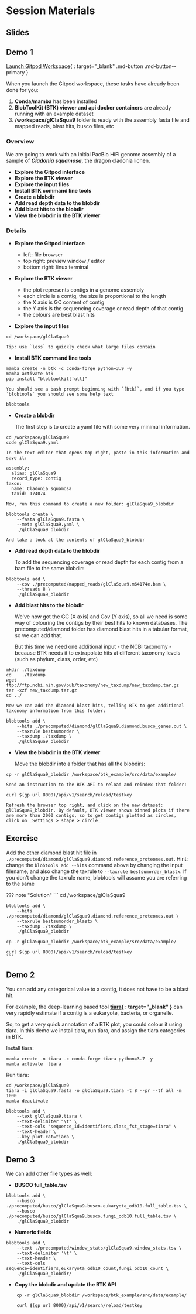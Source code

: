 # Session Materials

## Slides

## Demo 1

[Launch Gitpod Workspace](https://gitpod.io/#https://github.com/bgacademy23/btk-cli){ : target="_blank" .md-button .md-button--primary }

When you launch the Gitpod workspace, these tasks have already been done for you:

1. **Conda/mamba** has been installed
2. **BlobToolKit (BTK) viewer and api docker containers** are already running with an example dataset
3. **/workspace/glClaSqua9** folder is ready with the assembly fasta file and mapped reads, blast hits, busco files, etc

### Overview

We are going to work with an initial PacBio HiFi genome assembly of a sample of **_Cladonia squamosa_**, the dragon cladonia lichen.

- **Explore the Gitpod interface**
- **Explore the BTK viewer**
- **Explore the input files**
- **Install BTK command line tools**
- **Create a blobdir**
- **Add read depth data to the blobdir**
- **Add blast hits to the blobdir**
- **View the blobdir in the BTK viewer**

### Details

- **Explore the Gitpod interface**
    - left: file browser
    - top right: preview window / editor
    - bottom right: linux terminal

- **Explore the BTK viewer**
    - the plot represents contigs in a genome assembly
    - each circle is a contig, the size is proportional to the length
    - the X axis is GC content of contig
    - the Y axis is the sequencing coverage or read depth of that contig
    - the colours are best blast hits 

- **Explore the input files**
```
cd /workspace/glClaSqua9
```
    Tip: use `less` to quickly check what large files contain

- **Install BTK command line tools**
```
mamba create -n btk -c conda-forge python=3.9 -y
mamba activate btk
pip install "blobtoolkit[full]"
```
    You should see a bash prompt beginning with `[btk]`, and if you type `blobtools` you should see some help text
```
blobtools
```
- **Create a blobdir**

    The first step is to create a yaml file with some very minimal information.
```
cd /workspace/glClaSqua9
code glClaSqua9.yaml
```
    In the text editor that opens top right, paste in this information and save it:
```
assembly:
  alias: glClaSqua9
  record_type: contig
taxon:
  name: Cladonia squamosa
  taxid: 174074
```
    Now, run this command to create a new folder: glClaSqua9_blobdir
```
blobtools create \
    --fasta glClaSqua9.fasta \
    --meta glClaSqua9.yaml \
    ./glClaSqua9_blobdir
```
    And take a look at the contents of glClaSqua9_blobdir

- **Add read depth data to the blobdir**

    To add the sequencing coverage or read depth for each contig from a bam file to the same blobdir:
```
blobtools add \
    --cov ./precomputed/mapped_reads/glClaSqua9.m64174e.bam \
    --threads 8 \
    ./glClaSqua9_blobdir
```

- **Add blast hits to the blobdir**

    We've now got the GC (X axis) and Cov (Y axis), so all we need is some way of colouring the contigs by their best hits to known databases. The precomputed/diamond folder has diamond blast hits in a tabular format, so we can add that.

    But this time we need one additional input - the NCBI taxonomy - because BTK needs it to extrapolate hits at different taxonomy levels (such as phylum, class, order, etc)
```
mkdir ./taxdump
cd    ./taxdump
wget ftp://ftp.ncbi.nih.gov/pub/taxonomy/new_taxdump/new_taxdump.tar.gz
tar -xzf new_taxdump.tar.gz
cd ../
```
    Now we can add the diamond blast hits, telling BTK to get additional taxonomy information from this folder:
```
blobtools add \
    --hits ./precomputed/diamond/glClaSqua9.diamond.busco_genes.out \
    --taxrule bestsumorder \
    --taxdump ./taxdump \
    ./glClaSqua9_blobdir
```

- **View the blobdir in the BTK viewer**

    Move the blobdir into a folder that has all the blobdirs:
```
cp -r glClaSqua9_blobdir /workspace/btk_example/src/data/example/
```
    Send an instruction to the BTK API to reload and reindex that folder:
```
curl $(gp url 8000)/api/v1/search/reload/testkey
```
    Refresh the browser top right, and click on the new dataset: glClaSqua9_blobdir. By default, BTK viewer shows binned plots if there are more than 2000 contigs, so to get contigs plotted as circles, click on _Settings > shape > circle_

## Exercise

Add the other diamond blast hit file in `./precomputed/diamond/glClaSqua9.diamond.reference_proteomes.out`. Hint: change the `blobtools add --hits` command above by changing the input filename, and also change the taxrule to `--taxrule bestsumorder_blastx`. If you don't change the taxrule name, blobtools will assume you are referring to the same 

??? note "Solution"
    ```
    cd /workspace/glClaSqua9

    blobtools add \
        --hits ./precomputed/diamond/glClaSqua9.diamond.reference_proteomes.out \
        --taxrule bestsumorder_blastx \
        --taxdump ./taxdump \
        ./glClaSqua9_blobdir
    
    cp -r glClaSqua9_blobdir /workspace/btk_example/src/data/example/
    
    curl $(gp url 8000)/api/v1/search/reload/testkey
    ```

## Demo 2

You can add any categorical value to a contig, it does not have to be a blast hit.

For example, the deep-learning based tool **[tiara](https://academic.oup.com/bioinformatics/article/38/2/344/6375939){ : target="_blank" }** can very rapidly estimate if a contig is a eukaryote, bacteria, or organelle.

So, to get a very quick annotation of a BTK plot, you could colour it using tiara. In this demo we install tiara, run tiara, and assign the tiara categories in BTK.

Install tiara:
```
mamba create -n tiara -c conda-forge tiara python=3.7 -y
mamba activate  tiara
```
Run tiara:
```
cd /workspace/glClaSqua9 
tiara -i glClaSqua9.fasta -o glClaSqua9.tiara -t 8 --pr --tf all -m 1000
mamba deactivate

blobtools add \
    --text glClaSqua9.tiara \
    --text-delimiter "\t" \
    --text-cols "sequence_id=identifiers,class_fst_stage=tiara" \
    --text-header \
    --key plot.cat=tiara \
    ./glClaSqua9_blobdir
```

## Demo 3

We can add other file types as well:

- **BUSCO full_table.tsv**
```
blobtools add \
    --busco ./precomputed/busco/glClaSqua9.busco.eukaryota_odb10.full_table.tsv \
    --busco ./precomputed/busco/glClaSqua9.busco.fungi_odb10.full_table.tsv \
    ./glClaSqua9_blobdir
```

- **Numeric fields**
```
blobtools add \
    --text ./precomputed/window_stats/glClaSqua9.window_stats.tsv \
    --text-delimiter '\t' \
    --text-header \
    --text-cols sequence=identifiers,eukaryota_odb10_count,fungi_odb10_count \
    ./glClaSqua9_blobdir/
```

- **Copy the blobdir and update the BTK API**
```
    cp -r glClaSqua9_blobdir /workspace/btk_example/src/data/example/
    
    curl $(gp url 8000)/api/v1/search/reload/testkey
```
